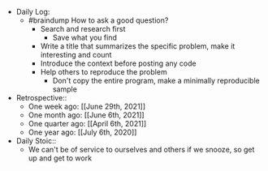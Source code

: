 - Daily Log:
    - #braindump How to ask a good question?
        - Search and research first
            - Save what you find
        - Write a title that summarizes the specific problem, make it interesting and count
        - Introduce the context before posting any code
        - Help others to reproduce the problem
            - Don't copy the entire program, make a minimally reproducible sample
- Retrospective::
    - One week ago: [[June 29th, 2021]]
    - One month ago: [[June 6th, 2021]]
    - One quarter ago: [[April 6th, 2021]]
    - One year ago: [[July 6th, 2020]]
- Daily Stoic::
    - We can't be of service to ourselves and others if we snooze, so get up and get to work

